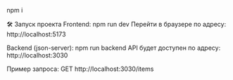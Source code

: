 npm i

🛠 Запуск проекта
Frontend:
npm run dev
Перейти в браузере по адресу: http://localhost:5173

Backend (json-server):
npm run backend
API будет доступен по адресу: http://localhost:3030

Пример запроса:
GET http://localhost:3030/items
